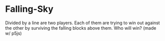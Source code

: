 # Falling-Sky
Divided by a line are two players. Each of them are trying to win out against the other by surviving the falling blocks above them. Who will win? (made w/ p5js)
